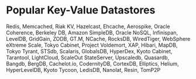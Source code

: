 #  Popular Key-Value Datastores

Redis, Memcached, Riak KV, Hazelcast, Ehcache, Aerospike, Oracle Coherence, Berkeley DB, Amazon SimpleDB, Oracle NoSQL, Infinispan, LevelDB, GridGain, ZODB, GT.M, NCache, RocksDB, WiredTiger, WebSphere eXtreme Scale, Tokyo Cabinet, Project Voldemort, XAP, Hibari, MapDB, Tokyo Tyrant, STSdb, Scalaris, GlobalsDB, HyperDex, Kyoto Cabinet, Tarantool, LightCloud, ScaleOut StateServer, Upscaledb, Quasardb, Bangdb, BergDB, Cachelot.io, CodernityDB, CortexDB, Elliptics, Helium, HyperLevelDB, Kyoto Tycoon, LedisDB, Nanolat, Resin, TomP2P
